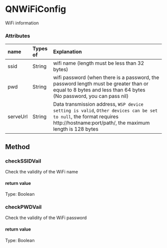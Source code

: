 # QNWiFiConfig

WiFi information

### Attributes

|name|Types of|Explanation|
|:--|:--|:--|
|ssid |String|wifi name (length must be less than 32 bytes)|
|pwd |String|wifi password (when there is a password, the password length must be greater than or equal to 8 bytes and less than 64 bytes<br>(No password, you can pass nil)|
|serveUrl| String| Data transmission address, `WSP device setting is valid`, `Other devices can be set to null`, the format requires http://hostname:port/path/, the maximum length is 128 bytes|

## Method

### checkSSIDVail

Check the validity of the WiFi name

#### return value

Type: Boolean

### checkPWDVail

Check the validity of the WiFi password

#### return value

Type: Boolean
